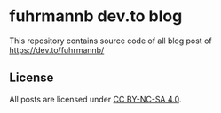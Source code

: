 # fuhrmannb dev.to blog

This repository contains source code of all blog post of https://dev.to/fuhrmannb/

## License

All posts are licensed under [CC BY-NC-SA 4.0](LICENSE).
